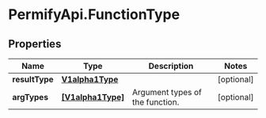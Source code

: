 # PermifyApi.FunctionType

## Properties

Name | Type | Description | Notes
------------ | ------------- | ------------- | -------------
**resultType** | [**V1alpha1Type**](V1alpha1Type.md) |  | [optional] 
**argTypes** | [**[V1alpha1Type]**](V1alpha1Type.md) | Argument types of the function. | [optional] 


